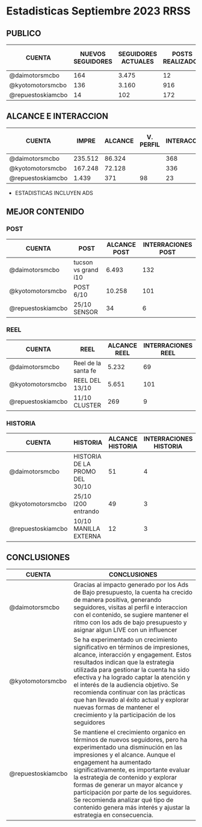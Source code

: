 # Estadisticas Septiembre 2023 RRSS

## PUBLICO

| CUENTA | NUEVOS SEGUIDORES | SEGUIDORES ACTUALES | POSTS REALIZADOS | REEL REALIZADOS | HISTORIAS REALIZADAS | CONTENIDO MES ANTERIOR | 
| --- | --- | --- | --- | --- | --- | --- |
| @daimotorsmcbo | 164 | 3.475 | 12 | 2 | 48 | 53 |
| @kyotomotorsmcbo | 136 | 3.160 | 916 | 9 | 2 | 35 | 44 |
| @repuestoskiamcbo | 14 | 102 | 172 | 7 | 3 | 26 | 49 |



## ALCANCE E INTERACCION
| CUENTA | IMPRE | ALCANCE | V. PERFIL | INTERACCION | ENGAGEMENT | IMPRE M/A | ALCANCE M/A | V. PERFIL M/A | INTERACCION M/A | ENGAGEMENT M/A |
| --- | --- | --- | --- | --- | --- | --- | --- | --- | --- | --- |
| @daimotorsmcbo | 235.512 | 86.324 | | 368 | 30.18% | 16.979 | 6.093 | 146 | 10.81% |
| @kyotomotorsmcbo | 167.248 | 72.128 | | 336 | 17.35% | 9.935 | 3.126 | 58 | 12.5% |
| @repuestoskiamcbo | 1.439 | 371 | 98 | 23 | 32.61% | 2.572 | 1.410 | 172 | 18 | 13.48% |


* ESTADISTICAS INCLUYEN ADS

## MEJOR CONTENIDO

### POST

| CUENTA | POST | ALCANCE POST | INTERRACIONES POST | 
| --- | --- | --- | --- |
| @daimotorsmcbo | tucson vs grand i10 | 6.493 | 132 |
| @kyotomotorsmcbo | POST 6/10 | 10.258 | 101 |
| @repuestoskiamcbo | 25/10 SENSOR | 34 | 6 |

[^1]: ESTADISTICA CON ERROR POR PARTE DE IG

### REEL
| CUENTA | REEL | ALCANCE REEL | INTERRACIONES REEL |
| --- | --- | --- | --- |
| @daimotorsmcbo | Reel de la santa fe | 5.232 | 69 |
| @kyotomotorsmcbo | REEL DEL 13/10 | 5.651 | 101 |
| @repuestoskiamcbo | 11/10 CLUSTER | 269 | 9 |

### HISTORIA
| CUENTA | HISTORIA | ALCANCE HISTORIA | INTERRACIONES HISTORIA |
| --- | --- | --- | --- |
| @daimotorsmcbo | HISTORIA DE LA PROMO DEL 30/10 | 51 | 4 |
| @kyotomotorsmcbo | 25/10 l200 entrando | 49 | 3 |
| @repuestoskiamcbo | 10/10 MANILLA EXTERNA | 12 | 3 |




## CONCLUSIONES

| CUENTA | CONCLUSIONES |
| --- | --- |
| @daimotorsmcbo | Gracias al impacto generado por los Ads de Bajo presupuesto, la cuenta ha crecido de manera positiva, generando seguidores, visitas al perfil e interaccion con el contenido, se sugiere mantener el ritmo con los ads de bajo presupuesto y asignar algun LIVE con un influencer  |
| @kyotomotorsmcbo | Se ha experimentado un crecimiento significativo en términos de impresiones, alcance, interacción y engagement. Estos resultados indican que la estrategia utilizada para gestionar la cuenta ha sido efectiva y ha logrado captar la atención y el interés de la audiencia objetivo. Se recomienda continuar con las prácticas que han llevado al éxito actual y explorar nuevas formas de mantener el crecimiento y la participación de los seguidores |
| @repuestoskiamcbo | Se mantiene el crecimiento organico en términos de nuevos seguidores, pero ha experimentado una disminución en las impresiones y el alcance. Aunque el engagement ha aumentado significativamente, es importante evaluar la estrategia de contenido y explorar formas de generar un mayor alcance y participación por parte de los seguidores. Se recomienda analizar qué tipo de contenido genera más interés y ajustar la estrategia en consecuencia. |





